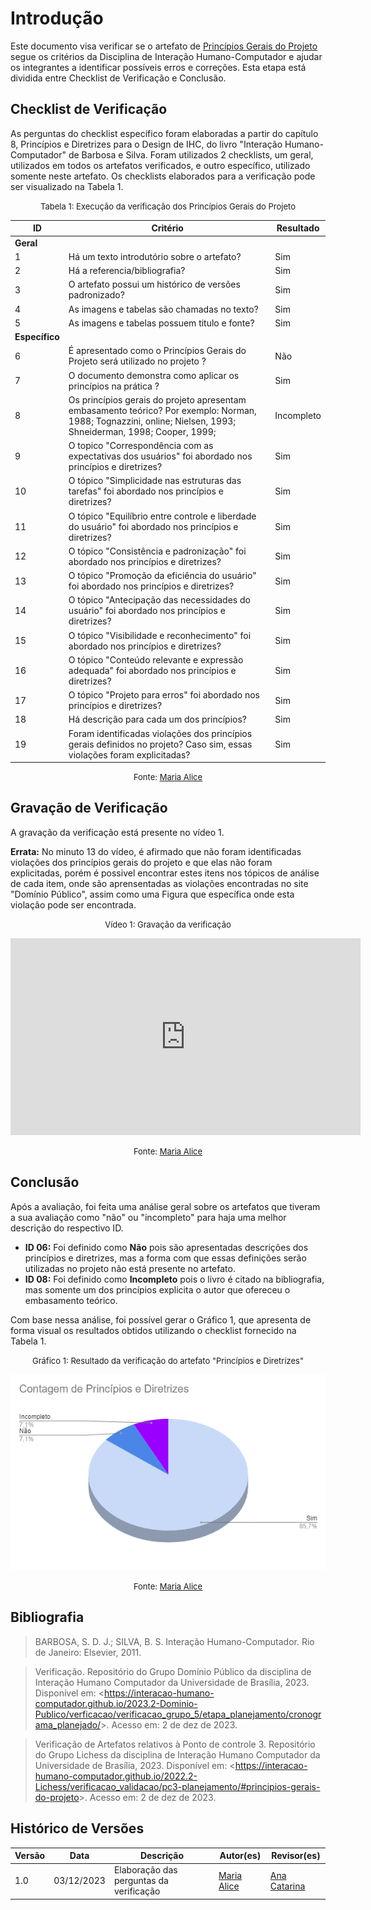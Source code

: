 # Introdução 

Este documento visa verificar se o artefato de [Princípios Gerais do Projeto](../../../analise_de_requisitos/principios_gerais.md) segue os critérios da Disciplina de Interação Humano-Computador e ajudar os integrantes a identificar possíveis erros e correções. Esta etapa está dividida entre Checklist de Verificação e Conclusão.


## Checklist de Verificação

As perguntas do checklist específico foram elaboradas a partir do capítulo 8, Princípios e Diretrizes para o Design de IHC,  do livro "Interação Humano-Computador" de Barbosa e Silva. Foram utilizados 2 checklists, um geral, utilizados em todos os artefatos verificados, e outro específico, utilizado somente neste artefato. Os checklists elaborados para a verificação pode ser visualizado na Tabela 1.

<center>

<font size="2"><p style="text-align: center">Tabela 1: Execução da verificação dos Princípios Gerais do Projeto</p></font>

| ID             | Critério                                                                                                                                                       | Resultado  |
| -------------- | -------------------------------------------------------------------------------------------------------------------------------------------------------------- | ---------- |
| **Geral**      |                                                                                                                                                                |            |
| 1              | Há um texto introdutório sobre o artefato?                                                                                                                     | Sim        |
| 2              | Há a referencia/bibliografia?                                                                                                                                  | Sim        |
| 3              | O artefato possui um histórico de versões padronizado?                                                                                                         | Sim        |
| 4              | As imagens e tabelas são chamadas no texto?                                                                                                                    | Sim        |
| 5              | As imagens e tabelas possuem titulo e fonte?                                                                                                                   | Sim        |
| **Específico** |                                                                                                                                                                |            |
| 6              | É apresentado como o Princípios Gerais do Projeto será utilizado no projeto ?                                                                                  | Não        |
| 7              | O documento demonstra como aplicar os princípios na prática ?                                                                                                  | Sim        |
| 8              | Os princípios gerais do projeto apresentam embasamento teórico? Por exemplo: Norman, 1988; Tognazzini, online; Nielsen, 1993; Shneiderman, 1998; Cooper, 1999; | Incompleto |
| 9              | O topico "Correspondência com as expectativas dos usuários" foi abordado nos princípios e diretrizes?                                                          | Sim        |
| 10             | O tópico "Simplicidade nas estruturas das tarefas" foi abordado nos princípios e diretrizes?                                                                   | Sim        |
| 11             | O tópico "Equilíbrio entre controle e liberdade do usuário" foi abordado nos princípios e diretrizes?                                                          | Sim        |
| 12             | O tópico "Consistência e padronização" foi abordado nos princípios e diretrizes?                                                                               | Sim        |
| 13             | O tópico "Promoção da eficiência do usuário" foi abordado nos princípios e diretrizes?                                                                         | Sim        |
| 14             | O tópico "Antecipação das necessidades do usuário" foi abordado nos princípios e diretrizes?                                                                   | Sim        |
| 15             | O tópico "Visibilidade e reconhecimento" foi abordado nos princípios e diretrizes?                                                                             | Sim        |
| 16             | O tópico "Conteúdo relevante e expressão adequada" foi abordado nos princípios e diretrizes?                                                                   | Sim        |
| 17             | O tópico "Projeto para erros" foi abordado nos princípios e diretrizes?                                                                                        | Sim        |
| 18             | Há descrição para cada um dos princípios?                                                                                                                      | Sim        |
| 19             | Foram identificadas violações dos princípios gerais definidos no projeto? Caso sim, essas violações foram explicitadas?                                        | Sim        |


<font size="2"><p style="text-align: center">Fonte: [Maria Alice](https://github.com/Maliz30)  </p></font>

</center>


## Gravação de Verificação

A gravação da verificação está presente no vídeo 1. 

**Errata:** No minuto 13 do vídeo, é afirmado que não foram identificadas violações dos princípios gerais do projeto e que elas não foram explicitadas, porém é possivel encontrar estes itens nos tópicos de análise de cada item, onde são aprensentadas as violações encontradas no site "Domínio Público", assim como uma Figura que específica onde esta violação pode ser encontrada.

<center>

<font size="2"><p style="text-align: center">Vídeo 1: Gravação da verificação</p></font>

<iframe width="560" height="315" src="https://www.youtube.com/embed/XymvjbwQK5U?si=ckcPZqq_mtxVTnXE" title="YouTube video player" frameborder="0" allow="accelerometer; autoplay; clipboard-write; encrypted-media; gyroscope; picture-in-picture; web-share" allowfullscreen></iframe>

<font size="2"><p style="text-align: center">Fonte: [Maria Alice](https://github.com/Maliz30)</p></font>

</center>

## Conclusão

Após a avaliação, foi feita uma análise geral sobre os artefatos que tiveram a sua avaliação como "não" ou "incompleto" para haja uma melhor descrição do respectivo ID.

- **ID 06:** Foi definido como **Não** pois são apresentadas descrições dos princípios e diretrizes, mas a forma com que essas definições serão utilizadas no projeto não está presente no artefato.
- **ID 08:** Foi definido como **Incompleto** pois o livro é citado na bibliografia, mas somente um dos princípios explicita o autor que ofereceu o embasamento teórico.

Com base nessa análise, foi possível gerar o Gráfico 1, que apresenta de forma visual os resultados obtidos utilizando o checklist fornecido na Tabela 1.

<center>

<font size="2"><p style="text-align: center">Gráfico 1: Resultado da verificação do artefato "Princípios e Diretrizes"</p></font>

![Contagem de Princípios e Diretrizes](./assets/principios_diretrizes.png)

<font size="2"><p style="text-align: center">Fonte: [Maria Alice](https://github.com/Maliz30)</p></font>


</center>


## Bibliografia 

> BARBOSA, S. D. J.; SILVA, B. S. Interação Humano-Computador. Rio de Janeiro: Elsevier, 2011.

> Verificação. Repositório do Grupo Domínio Público da disciplina de Interação Humano Computador da Universidade de Brasília, 2023. Disponível em: <<https://interacao-humano-computador.github.io/2023.2-Dominio-Publico/verficacao/verificacao_grupo_5/etapa_planejamento/cronograma_planejado/>>. Acesso em: 2 de dez de 2023.

> Verificação de Artefatos relativos à Ponto de controle 3. Repositório do Grupo Lichess da disciplina de Interação Humano Computador da Universidade de Brasília, 2023. Disponível em: <<https://interacao-humano-computador.github.io/2022.2-Lichess/verificacao_validacao/pc3-planejamento/#principios-gerais-do-projeto>>. Acesso em: 2 de dez de 2023.

## Histórico de Versões

| Versão | Data       | Descrição                               | Autor(es)                                    | Revisor(es)                                    |
| ------ | ---------- | --------------------------------------- | -------------------------------------------- | ---------------------------------------------- |
| 1.0    | 03/12/2023 | Elaboração das perguntas da verificação | [Maria Alice](https://github.com/gustavofbs) | [Ana Catarina](https://github.com/an4catarina) |
